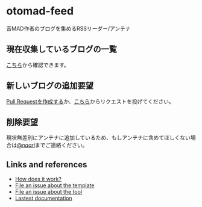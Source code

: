 # otomad-feed

音MAD作者のブログを集めるRSSリーダー/アンテナ

## 現在収集しているブログの一覧

[こちら](https://github.com/naari3/otomad-feed/blob/main/osmosfeed.yaml)から確認できます。

## 新しいブログの追加要望

[Pull Requestを作成する](https://docs.github.com/ja/pull-requests/collaborating-with-pull-requests/proposing-changes-to-your-work-with-pull-requests/creating-a-pull-request)か、[こちら](https://github.com/naari3/otomad-feed/issues/new/choose)からリクエストを投げてください。

## 削除要望

現状無差別にアンテナに追加しているため、もしアンテナに含めてほしくない場合は[@_naari_](https://twitter.com/_naari_)までご連絡ください。

## Links and references

- [How does it work?](https://github.com/osmoscraft/osmosfeed#osmosfeed)
- [File an issue about the template](https://github.com/osmoscraft/osmosfeed-template)
- [File an issue about the tool](https://github.com/osmoscraft/osmosfeed)
- [Lastest documentation](https://github.com/osmoscraft/osmosfeed)
